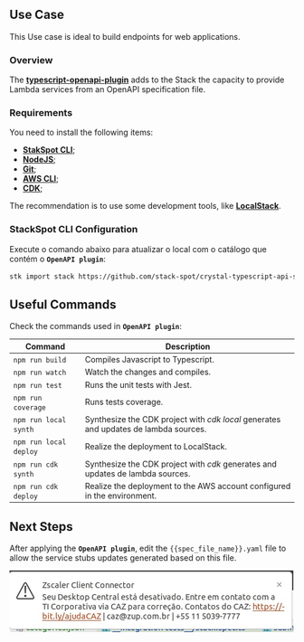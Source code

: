 ## **Use Case**
This Use case is ideal to build endpoints for web applications.

### **Overview**
The [**typescript-openapi-plugin**](https://github.com/stack-spot/app-typescript-openapi-plugin) adds to the Stack the capacity to provide Lambda services from an OpenAPI specification file. 

### **Requirements**
You need to install the following items:
- [**StakSpot CLI**](https://docs.stackspot.com/v3.0.0/os-cli/installation/);
- [**NodeJS**](https://nodejs.org/en/);
- [**Git**](https://git-scm.com/);
- [**AWS CLI**](https://docs.aws.amazon.com/cli/latest/userguide/cli-chap-getting-started.html);
- [**CDK**](https://docs.aws.amazon.com/cdk/v2/guide/getting_started.html);

The recommendation is to use some development tools, like [**LocalStack**](https://github.com/localstack/localstack). 

### **StackSpot CLI Configuration**
Execute o comando abaixo para atualizar o local com o catálogo que contém o **`OpenAPI plugin`**:
```bash
stk import stack https://github.com/stack-spot/crystal-typescript-api-stack
```

## **Useful Commands**
Check the commands used in **`OpenAPI plugin`**:  

Command | Description
--------- | ------
`npm run build` | Compiles Javascript to Typescript.
`npm run watch` | Watch the changes and compiles.
`npm run test` | Runs the unit tests with Jest.
`npm run coverage` | Runs tests coverage.
`npm run local synth` | Synthesize the CDK project with _cdk local_ generates and updates de lambda sources.
`npm run local deploy` | Realize the deployment to LocalStack.
`npm run cdk synth` | Synthesize the CDK project with _cdk_ generates and updates de lambda sources.
`npm run cdk deploy` | Realize the deployment to the AWS account configured in the environment.

## **Next Steps**
After applying the **`OpenAPI plugin`**, edit the  `{{spec_file_name}}.yaml`  file to allow the service stubs updates generated based on this file.

!["Caso de Uso"](image2.jpeg)